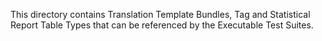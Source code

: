 This directory contains Translation Template Bundles, Tag and Statistical
Report Table Types that can be referenced by the Executable Test Suites.
